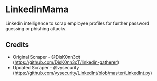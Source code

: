 # LinkedinMama
Linkedin intelligence to scrap employee profiles for further password guessing or phishing attacks.
</br>

## Credits
* Original Scraper - @DisK0nn3ct (https://github.com/DisK0nn3cT/linkedin-gatherer)
* Updated Scraper - @vysecurity (https://github.com/vysecurity/LinkedInt/blob/master/LinkedInt.py)
